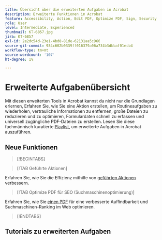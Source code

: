 ```yaml
---
title: Übersicht über die erweiterten Aufgaben in Acrobat
description: Erweiterte Funktionen in Acrobat
feature: Accessibility, Action, Edit PDF, Optimize PDF, Sign, Security
role: User
level: Intermediate, Experienced
thumbnail: KT-6857.jpg
jira: KT-6857
exl-id: 2e2dc54d-23e1-4bd8-81de-62131aa5c966
source-git-commit: 934c602b0339ff016379a06a734b3dbbaf01ecb4
workflow-type: tm+mt
source-wordcount: '107'
ht-degree: 1%

---
```


# Erweiterte Aufgabenübersicht

Mit diesen erweiterten Tools in Acrobat kannst du nicht nur die Grundlagen erlernen, Erfahren Sie, wie Sie eine Aktion erstellen, um Routineaufgaben zu wiederholen, vertrauliche Informationen zu entfernen, große Dateien zu reduzieren und zu optimieren, Formulardaten schnell zu erfassen und universell zugängliche PDF-Dateien zu erstellen. Lesen Sie diese fachmännisch kuratierte [Playlist](https://experienceleague.adobe.com/en/playlists/acrobat-peform-advanced-tasks), um erweiterte Aufgaben in Acrobat auszuführen.

## Neue Funktionen

>[!BEGINTABS]

>[!TAB Geführte Aktionen]

Erfahren Sie, wie Sie die Effizienz mithilfe von [geführten Aktionen](action.md) verbessern.

>[!TAB Optimize PDF für SEO (Suchmaschinenoptimierung)]

Erfahren Sie, wie Sie [einen PDF](optimizeseo.md) für eine verbesserte Auffindbarkeit und Suchmaschinen-Ranking im Web optimieren.

>[!ENDTABS]

## Tutorials zu erweiterten Aufgaben

<!-- CARDS

  {target = _self}

* https://experienceleague.adobe.com/en/docs/document-cloud-learn/acrobat-learning/advanced-tasks/bookmarks
  {title = Adding bookmarks and hyperlinks}
  {description = Add bookmarks and hyperlinks for better navigation}
  {image = https://experienceleague.adobe.com/en/docs/document-cloud-learn/acrobat-learning/advanced-tasks/media_1928ec63dca97739c8ecf40eefc7e0deee02ea7ae.png?width=400&format=webply&optimize=medium}
  {cta = Watch}
* https://experienceleague.adobe.com/en/docs/document-cloud-learn/acrobat-learning/advanced-tasks/optimizescan
  {title = Optimize scanned documents}
  {description = Learn how to enhance scanned documents}
  {image = https://experienceleague.adobe.com/en/docs/document-cloud-learn/acrobat-learning/advanced-tasks/media_1245100f385dbc2312f856ae1c9cc0e634142a564.png?width=400&format=webply&optimize=medium}
  {cta = Watch}
* https://experienceleague.adobe.com/en/docs/document-cloud-learn/acrobat-learning/advanced-tasks/custom
  {title = Custom Commands and Tools}
  {description = Learn how to improve document workflow efficiency}
  {image = https://experienceleague.adobe.com/en/docs/document-cloud-learn/acrobat-learning/advanced-tasks/media_1b02719f4c711973890d4dbf3c3c570d9516a5ea5.png?width=400&format=webply&optimize=medium}
  {cta = Watch}
* https://experienceleague.adobe.com/en/docs/document-cloud-learn/acrobat-learning/advanced-tasks/advancedforms
  {title = Advanced form fields}
  {description = Learn how to build advanced form fields}
  {image = https://experienceleague.adobe.com/en/docs/document-cloud-learn/acrobat-learning/advanced-tasks/media_1b7b362d858e1c0e49ad30ac8e9e9ae597fadb814.png?width=400&format=webply&optimize=medium}
  {cta = Watch}
* https://experienceleague.adobe.com/en/docs/document-cloud-learn/acrobat-learning/advanced-tasks/optimizeseo
  {title = Optimize PDFs for SEO (Search Engine Optimization)}
  {description = Optimize a PDF for SEO (Search Engine Optimization)}
  {image = https://experienceleague.adobe.com/en/docs/document-cloud-learn/acrobat-learning/advanced-tasks/media_1e2e2daf28ca93e57955df2a9a10a3694829529b1.png?width=400&format=webply&optimize=medium}
  {cta = Read}
* https://experienceleague.adobe.com/en/docs/document-cloud-learn/acrobat-learning/advanced-tasks/workforms
  {title = Work with form fields}
  {description = Learn how to add various types of form fields and properties in this hands-on tutorial}
  {image = https://experienceleague.adobe.com/en/docs/document-cloud-learn/acrobat-learning/advanced-tasks/media_10ea5d7b55e05f5705621c6f8f904019a395a15f2.png?width=400&format=webply&optimize=medium}
  {cta = Get started}
* https://experienceleague.adobe.com/en/docs/document-cloud-learn/acrobat-learning/advanced-tasks/enhance
  {title = Enhance your PDF}
  {description = Learn how to transform your PDF in this hands-on tutorial}
  {image = https://experienceleague.adobe.com/en/docs/document-cloud-learn/acrobat-learning/advanced-tasks/media_10d82b44057d27bab73c31ffeff18dc125bce92ef.png?width=400&format=webply&optimize=medium}
  {cta = Get started}
* https://experienceleague.adobe.com/en/docs/document-cloud-learn/acrobat-learning/advanced-tasks/compare
  {title = Detect differences between two PDFs}
  {description = Quickly detect the differences between two PDF files}
  {image = https://experienceleague.adobe.com/en/docs/document-cloud-learn/acrobat-learning/advanced-tasks/media_1ec5b0b1409d4cb597a9e7667e2a1d101ee664cdb.png?width=400&format=webply&optimize=medium}
  {cta = Watch}
* https://experienceleague.adobe.com/en/docs/document-cloud-learn/acrobat-learning/advanced-tasks/action
  {title = Guided actions}
  {description = Learn how to improve efficiency using guided actions}
  {image = https://experienceleague.adobe.com/en/docs/document-cloud-learn/acrobat-learning/advanced-tasks/media_1e58586ea8525eaea6c7ae1b57bc2e8a325b58990.png?width=400&format=webply&optimize=medium}
  {cta = Watch}
* https://experienceleague.adobe.com/en/docs/document-cloud-learn/acrobat-learning/advanced-tasks/redact
  {title = Redact & Sanitize}
  {description = Learn how to permanently remove sensitive information}
  {image = https://experienceleague.adobe.com/en/docs/document-cloud-learn/acrobat-learning/advanced-tasks/media_1ff812f51dc5f60862fb9630e5f4fb1e82144442c.png?width=400&format=webply&optimize=medium}
  {cta = Read}
* https://experienceleague.adobe.com/en/docs/document-cloud-learn/acrobat-learning/advanced-tasks/reduce
  {title = Reduce file size & optimize}
  {description = Reduce large files without compromising quality}
  {image = https://experienceleague.adobe.com/en/docs/document-cloud-learn/acrobat-learning/advanced-tasks/media_169fb64a79f77cca99a86e42cf02d87861e2203cc.png?width=400&format=webply&optimize=medium}
  {cta = Read}
* https://experienceleague.adobe.com/en/docs/document-cloud-learn/acrobat-learning/advanced-tasks/formdata
  {title = Work with form data}
  {description = Learn how to compile form data into a single spreadsheet}
  {image = https://experienceleague.adobe.com/en/docs/document-cloud-learn/acrobat-learning/advanced-tasks/media_17ef7a48cda1c31924ec94ce94acea80f1b2ea43a.png?width=400&format=webply&optimize=medium}
  {cta = Read}
* https://experienceleague.adobe.com/en/docs/document-cloud-learn/acrobat-learning/advanced-tasks/accessibility
  {title = Check PDF accessibility}
  {description = Learn how to check if your PDF is universally accessible}
  {image = https://experienceleague.adobe.com/en/docs/document-cloud-learn/acrobat-learning/advanced-tasks/media_17002463136c175d858d4aabc64c2261ca2f975d9.png?width=400&format=webply&optimize=medium}
  {cta = Read}
* https://experienceleague.adobe.com/en/docs/document-cloud-learn/acrobat-learning/advanced-tasks/accessibility-series/accessibility-series
  {title = Acrobat Accessibility series}
  {description = Six-session on-demand PDF accessibility series}
  {image = https://experienceleague.adobe.com/en/docs/document-cloud-learn/acrobat-learning/advanced-tasks/media_14a125304463a4ba2686a3d38b44552d67d53d6e6.png?width=400&format=webply&optimize=medium}
  {cta = Watch series}
  
-->